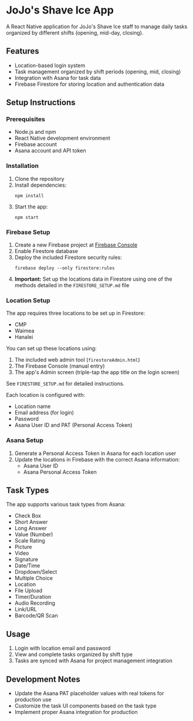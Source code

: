 # JoJo's Shave Ice App

A React Native application for JoJo's Shave Ice staff to manage daily tasks organized by different shifts (opening, mid-day, closing).

## Features

- Location-based login system
- Task management organized by shift periods (opening, mid, closing)
- Integration with Asana for task data
- Firebase Firestore for storing location and authentication data

## Setup Instructions

### Prerequisites

- Node.js and npm
- React Native development environment
- Firebase account
- Asana account and API token

### Installation

1. Clone the repository
2. Install dependencies:
   ```
   npm install
   ```
3. Start the app:
   ```
   npm start
   ```

### Firebase Setup

1. Create a new Firebase project at [Firebase Console](https://console.firebase.google.com/)
2. Enable Firestore database
3. Deploy the included Firestore security rules:
   ```
   firebase deploy --only firestore:rules
   ```
4. **Important:** Set up the locations data in Firestore using one of the methods detailed in the `FIRESTORE_SETUP.md` file

### Location Setup

The app requires three locations to be set up in Firestore:
- CMP
- Waimea
- Hanalei

You can set up these locations using:
1. The included web admin tool (`firestoreAdmin.html`)
2. The Firebase Console (manual entry)
3. The app's Admin screen (triple-tap the app title on the login screen)

See `FIRESTORE_SETUP.md` for detailed instructions.

Each location is configured with:
- Location name
- Email address (for login)
- Password
- Asana User ID and PAT (Personal Access Token)

### Asana Setup

1. Generate a Personal Access Token in Asana for each location user
2. Update the locations in Firebase with the correct Asana information:
   - Asana User ID
   - Asana Personal Access Token

## Task Types

The app supports various task types from Asana:

- Check Box
- Short Answer
- Long Answer
- Value (Number)
- Scale Rating
- Picture
- Video
- Signature
- Date/Time
- Dropdown/Select
- Multiple Choice
- Location
- File Upload
- Timer/Duration
- Audio Recording
- Link/URL
- Barcode/QR Scan

## Usage

1. Login with location email and password
2. View and complete tasks organized by shift type
3. Tasks are synced with Asana for project management integration

## Development Notes

- Update the Asana PAT placeholder values with real tokens for production use
- Customize the task UI components based on the task type
- Implement proper Asana integration for production 